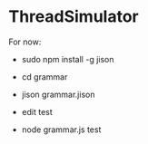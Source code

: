 # ThreadSimulator

For now:

- sudo npm install -g jison

- cd grammar

- jison grammar.jison

- edit test

- node grammar.js test


